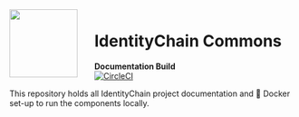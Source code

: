 <img src="https://id-chain.github.io/square-logo300x300.png" align="left" height="120px" style="margin-right: 30px;" />

# IdentityChain Commons
**Documentation Build </br>**
[![CircleCI](https://circleci.com/gh/ID-Chain/Common.svg?style=shield)](https://circleci.com/gh/ID-Chain/Common)

This repository holds all IdentityChain project documentation and :whale2: Docker set-up to run the components locally. 
